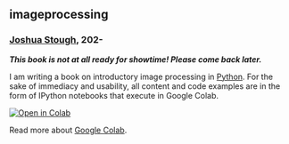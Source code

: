 ## imageprocessing
### [Joshua Stough](http://joshuastough.com), 202-

***This book is not at all ready for showtime! Please come back later.***

I am writing a book on introductory image processing in [Python](https://www.python.org/about/). For the sake of immediacy and usability, all content and code examples are in the form of IPython notebooks that execute in Google Colab.

[![Open in Colab](https://colab.research.google.com/assets/colab-badge.svg)](https://colab.research.google.com/github/joshuastough/imageprocessing/blob/main/TOC.ipynb)

Read more about [Google Colab](https://colab.research.google.com/notebooks/intro.ipynb).
